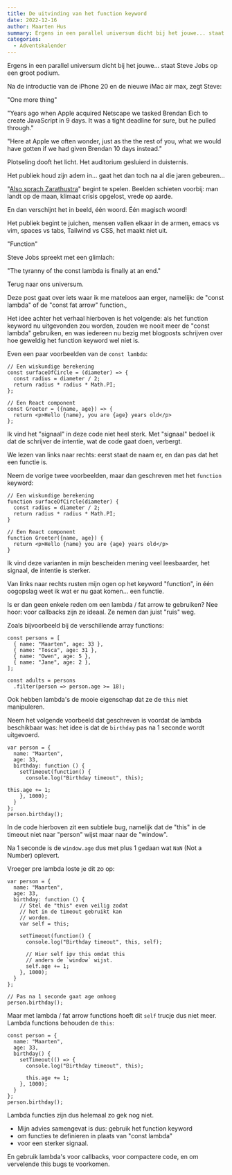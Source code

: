 ```yaml
---
title: De uitvinding van het function keyword
date: 2022-12-16
author: Maarten Hus
summary: Ergens in een parallel universum dicht bij het jouwe... staat Steve Jobs op een groot podium.
categories: 
  - Adventskalender
---
```

Ergens in een parallel universum dicht bij het jouwe... staat Steve Jobs op een groot podium.

Na de introductie van de iPhone 20 en de nieuwe
iMac air max, zegt Steve:

"One more thing"

"Years ago when Apple acquired Netscape we tasked Brendan Eich to create JavaScript in 9 days. It was a tight deadline for sure, but he pulled through."

"Here at Apple we often wonder, just as the the rest of you, what we would have gotten if we had given Brendan 10 days instead."

Plotseling dooft het licht. Het auditorium gesluierd in duisternis.

Het publiek houd zijn adem in... gaat het dan toch na al die jaren gebeuren...

"[Also sprach Zarathustra](https://www.youtube.com/watch?v=IFPwm0e_K98)" begint te spelen.
Beelden schieten voorbij: man landt op de maan, klimaat crisis opgelost, vrede op aarde.

En dan verschijnt het in beeld, één woord.
Één magisch woord!

Het publiek begint te juichen, mensen vallen elkaar in de armen, emacs vs vim, spaces vs tabs, Tailwind vs CSS, het maakt niet uit.

"Function"

Steve Jobs spreekt met een glimlach:

"The tyranny of the const lambda is finally at an end."

Terug naar ons universum.

Deze post gaat over iets waar ik me mateloos aan erger, namelijk: de "const lambda" of de "const fat arrow" function.,

Het idee achter het verhaal hierboven is het volgende: als het function keyword nu uitgevonden zou worden, zouden we nooit meer de "const lambda" gebruiken, en was iedereen nu bezig met blogposts schrijven over hoe geweldig het function keyword wel niet is.

Even een paar voorbeelden van de `const lambda`:

```
// Een wiskundige berekening
const surfaceOfCircle = (diameter) => {
  const radius = diameter / 2;
  return radius * radius * Math.PI;
};

// Een React component
const Greeter = ({name, age}) => {
  return <p>Hello {name}, you are {age} years old</p>
};
```

Ik vind het "signaal" in deze code niet heel sterk.
Met "signaal" bedoel ik dat de schrijver de intentie, wat de code gaat doen, verbergt.

We lezen van links naar rechts: eerst staat de naam er, en dan pas dat het een functie is.

Neem de vorige twee voorbeelden, maar dan geschreven met het `function` keyword:

```
// Een wiskundige berekening
function surfaceOfCircle(diameter) {
  const radius = diameter / 2;
  return radius * radius * Math.PI;
}

// Een React component
function Greeter({name, age}) {
  return <p>Hello {name} you are {age} years old</p>
}
```

Ik vind deze varianten in mijn bescheiden mening veel leesbaarder, het signaal, de intentie is sterker.

Van links naar rechts rusten mijn ogen op het keyword "function", in één oogopslag weet ik wat er nu gaat komen... een functie.

Is er dan geen enkele reden om een lambda / fat arrow te gebruiken? Nee hoor: voor callbacks zijn ze ideaal. Ze nemen dan juist "ruis" weg.

Zoals bijvoorbeeld bij de verschillende array functions:

```
const persons = [
  { name: "Maarten", age: 33 },
  { name: "Tosca", age: 31 },
  { name: "Owen", age: 5 },
  { name: "Jane", age: 2 },
];

const adults = persons
  .filter(person => person.age >= 18);
```

Ook hebben lambda's de mooie eigenschap dat ze de `this` niet manipuleren.

Neem het volgende voorbeeld dat geschreven is voordat de lambda  beschikbaar was: het idee is dat de `birthday` pas na 1 seconde wordt uitgevoerd.

```
var person = { 
  name: "Maarten", 
  age: 33,
  birthday: function () {
    setTimeout(function() {
      console.log("Birthday timeout", this);

this.age += 1;
    }, 1000);
  }
};
person.birthday();
```

In de code hierboven zit een subtiele bug, namelijk dat de "this" in de timeout niet naar "person" wijst maar naar de "window".

Na 1 seconde is de `window.age` dus met plus 1 gedaan wat `NaN` (Not a Number) oplevert.

Vroeger pre lambda loste je dit zo op:

```
var person = { 
  name: "Maarten", 
  age: 33,
  birthday: function () {
    // Stel de "this" even veilig zodat
    // het in de timeout gebruikt kan
    // worden.
    var self = this;

    setTimeout(function() {
      console.log("Birthday timeout", this, self);

      // Hier self ipv this omdat this
      // anders de `window` wijst.
      self.age += 1;
    }, 1000);
  }
};

// Pas na 1 seconde gaat age omhoog
person.birthday();
```

Maar met lambda / fat arrow functions hoeft dit `self` trucje dus niet meer. Lambda functions behouden de `this`:

```
const person = { 
  name: "Maarten", 
  age: 33,
  birthday() {
    setTimeout(() => {
      console.log("Birthday timeout", this);

      this.age += 1;
    }, 1000);
  }
};
person.birthday();
```

Lambda functies zijn dus helemaal zo gek nog niet.

* Mijn advies samengevat is dus: gebruik het function keyword
* om functies te definieren in plaats van "const lambda"
* voor een sterker signaal.

En gebruik lambda's voor callbacks, voor compactere code, en om vervelende this bugs te voorkomen.